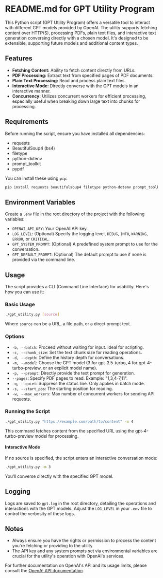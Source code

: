 # README.md for GPT Utility Program

This Python script (GPT Utility Program) offers a versatile tool to interact with different GPT models provided by OpenAI. The utility supports fetching content over HTTP(S), processing PDFs, plain text files, and interactive text generation conversing directly with a chosen model. It's designed to be extensible, supporting future models and additional content types.

## Features

- **Fetching Content:** Ability to fetch content directly from URLs.
- **PDF Processing:** Extract text from specified pages of PDF documents.
- **Plain Text Processing:** Read and process plain text files.
- **Interactive Mode:** Directly converse with the GPT models in an interactive manner.
- **Concurrency:** Utilizes concurrent workers for efficient processing, especially useful when breaking down large text into chunks for processing.

## Requirements

Before running the script, ensure you have installed all dependencies:

- requests
- BeautifulSoup4 (bs4)
- filetype
- python-dotenv
- prompt_toolkit
- pypdf

You can install these using `pip`:

```bash
pip install requests beautifulsoup4 filetype python-dotenv prompt_toolkit pypdf
```

## Environment Variables

Create a `.env` file in the root directory of the project with the following variables:

- `OPENAI_API_KEY`: Your OpenAI API key.
- `LOG_LEVEL`: (Optional) Specify the logging level, `DEBUG`, `INFO`, `WARNING`, `ERROR`, or `CRITICAL`.
- `GPT_SYSTEM_PROMPT`: (Optional) A predefined system prompt to use for the conversation.
- `GPT_DEFAULT_PROMPT`: (Optional) The default prompt to use if none is provided via the command line.

## Usage

The script provides a CLI (Command Line Interface) for usability. Here's how you can use it:

### Basic Usage

```bash
./gpt_utility.py [source]
```

Where `source` can be a URL, a file path, or a direct prompt text.

### Options

- `-b, --batch`: Proceed without waiting for input. Ideal for scripting.
- `-c, --chunk_size`: Set the text chunk size for reading operations.
- `-d, --depth`: Define the history depth for conversations.
- `-m, --model`: Choose the GPT model (3 for gpt-3.5-turbo, 4 for gpt-4-turbo-preview, or an explicit model name).
- `-p, --prompt`: Directly provide the text prompt for generation.
- `--pages`: Specify PDF pages to read. Example: "1,3,4-7,11".
- `-q, --quiet`: Suppress the status line. Only applies in batch mode.
- `-s, --start_pos`: The starting position for reading.
- `-w, --max_workers`: Max number of concurrent workers for sending API requests.

### Running the Script

```bash
./gpt_utility.py "https://example.com/path/to/content" -m 4
```

This command fetches content from the specified URL using the gpt-4-turbo-preview model for processing.

#### Interactive Mode

If no source is specified, the script enters an interactive conversation mode:

```bash
./gpt_utility.py -m 3
```

You'll converse directly with the specified GPT model.

## Logging

Logs are saved to `gpt.log` in the root directory, detailing the operations and interactions with the GPT models. Adjust the `LOG_LEVEL` in your `.env` file to control the verbosity of these logs.

## Notes

- Always ensure you have the rights or permission to process the content you're fetching or providing to the utility.
- The API key and any system prompts set via environmental variables are crucial for the utility's operation with OpenAI's services.

For further documentation on OpenAI's API and its usage limits, please consult the [OpenAI API documentation](https://beta.openai.com/docs/).

